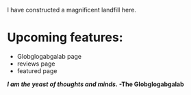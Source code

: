I have constructed a magnificent landfill here.

# Upcoming features:

+ Globglogabgalab page
+ reviews page
+ featured page

**_I am the yeast of thoughts and minds._ -The Globglogabgalab**
